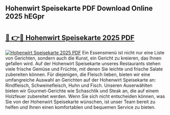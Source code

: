 ## Hohenwirt Speisekarte PDF Download Online 2025 hEGpr

# <h2><a href="http://gc6eb97.nevu.top/?p=Hohenwirt+Speisekarte">🔗 👉🔴 Hohenwirt Speisekarte 2025 PDF</a></h2>

[![Hohenwirt Speisekarte 2025 PDF](https://i.imgur.com/dBaPXMq.png)](http://gc6eb97.nevu.top/?p=Hohenwirt+Speisekarte)
Ein Essensmenü ist nicht nur eine Liste von Gerichten, sondern auch die Kunst, ein Gericht zu kreieren, das Ihnen gefallen wird. Auf der Hohenwirt Speisekarte unseres Restaurants stehen viele frische Gemüse und Früchte, mit denen Sie leichte und frische Salate zubereiten können. Für diejenigen, die Fleisch lieben, bieten wir eine umfangreiche Auswahl an Gerichten auf der Hohenwirt Speisekarte an: Rindfleisch, Schweinefleisch, Huhn und Fisch. Unseren Auserwählten bieten wir Gourmet-Gerichte wie Schaschlik und Steak an, die auf einem Holzfeuer zubereitet werden. Wenn Sie sich nicht entscheiden können, was Sie von der Hohenwirt Speisekarte wünschen, ist unser Team bereit zu helfen und Ihnen einen komfortablen und bequemen Service zu bieten.
